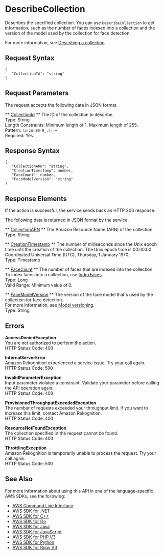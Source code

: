 # DescribeCollection<a name="API_DescribeCollection"></a>

Describes the specified collection\. You can use `DescribeCollection` to get information, such as the number of faces indexed into a collection and the version of the model used by the collection for face detection\.

For more information, see [Describing a collection](describe-collection-procedure.md)\.

## Request Syntax<a name="API_DescribeCollection_RequestSyntax"></a>

```
{
   "CollectionId": "string"
}
```

## Request Parameters<a name="API_DescribeCollection_RequestParameters"></a>

The request accepts the following data in JSON format\.

 ** [CollectionId](#API_DescribeCollection_RequestSyntax) **   <a name="rekognition-DescribeCollection-request-CollectionId"></a>
The ID of the collection to describe\.  
Type: String  
Length Constraints: Minimum length of 1\. Maximum length of 255\.  
Pattern: `[a-zA-Z0-9_.\-]+`   
Required: Yes

## Response Syntax<a name="API_DescribeCollection_ResponseSyntax"></a>

```
{
   "CollectionARN": "string",
   "CreationTimestamp": number,
   "FaceCount": number,
   "FaceModelVersion": "string"
}
```

## Response Elements<a name="API_DescribeCollection_ResponseElements"></a>

If the action is successful, the service sends back an HTTP 200 response\.

The following data is returned in JSON format by the service\.

 ** [CollectionARN](#API_DescribeCollection_ResponseSyntax) **   <a name="rekognition-DescribeCollection-response-CollectionARN"></a>
The Amazon Resource Name \(ARN\) of the collection\.  
Type: String

 ** [CreationTimestamp](#API_DescribeCollection_ResponseSyntax) **   <a name="rekognition-DescribeCollection-response-CreationTimestamp"></a>
The number of milliseconds since the Unix epoch time until the creation of the collection\. The Unix epoch time is 00:00:00 Coordinated Universal Time \(UTC\), Thursday, 1 January 1970\.  
Type: Timestamp

 ** [FaceCount](#API_DescribeCollection_ResponseSyntax) **   <a name="rekognition-DescribeCollection-response-FaceCount"></a>
The number of faces that are indexed into the collection\. To index faces into a collection, use [IndexFaces](API_IndexFaces.md)\.  
Type: Long  
Valid Range: Minimum value of 0\.

 ** [FaceModelVersion](#API_DescribeCollection_ResponseSyntax) **   <a name="rekognition-DescribeCollection-response-FaceModelVersion"></a>
The version of the face model that's used by the collection for face detection\.  
For more information, see [Model versioning](face-detection-model.md)\.  
Type: String

## Errors<a name="API_DescribeCollection_Errors"></a>

 **AccessDeniedException**   
You are not authorized to perform the action\.  
HTTP Status Code: 400

 **InternalServerError**   
Amazon Rekognition experienced a service issue\. Try your call again\.  
HTTP Status Code: 500

 **InvalidParameterException**   
Input parameter violated a constraint\. Validate your parameter before calling the API operation again\.  
HTTP Status Code: 400

 **ProvisionedThroughputExceededException**   
The number of requests exceeded your throughput limit\. If you want to increase this limit, contact Amazon Rekognition\.  
HTTP Status Code: 400

 **ResourceNotFoundException**   
The collection specified in the request cannot be found\.  
HTTP Status Code: 400

 **ThrottlingException**   
Amazon Rekognition is temporarily unable to process the request\. Try your call again\.  
HTTP Status Code: 500

## See Also<a name="API_DescribeCollection_SeeAlso"></a>

For more information about using this API in one of the language\-specific AWS SDKs, see the following:
+  [AWS Command Line Interface](https://docs.aws.amazon.com/goto/aws-cli/rekognition-2016-06-27/DescribeCollection) 
+  [AWS SDK for \.NET](https://docs.aws.amazon.com/goto/DotNetSDKV3/rekognition-2016-06-27/DescribeCollection) 
+  [AWS SDK for C\+\+](https://docs.aws.amazon.com/goto/SdkForCpp/rekognition-2016-06-27/DescribeCollection) 
+  [AWS SDK for Go](https://docs.aws.amazon.com/goto/SdkForGoV1/rekognition-2016-06-27/DescribeCollection) 
+  [AWS SDK for Java](https://docs.aws.amazon.com/goto/SdkForJava/rekognition-2016-06-27/DescribeCollection) 
+  [AWS SDK for JavaScript](https://docs.aws.amazon.com/goto/AWSJavaScriptSDK/rekognition-2016-06-27/DescribeCollection) 
+  [AWS SDK for PHP V3](https://docs.aws.amazon.com/goto/SdkForPHPV3/rekognition-2016-06-27/DescribeCollection) 
+  [AWS SDK for Python](https://docs.aws.amazon.com/goto/boto3/rekognition-2016-06-27/DescribeCollection) 
+  [AWS SDK for Ruby V3](https://docs.aws.amazon.com/goto/SdkForRubyV3/rekognition-2016-06-27/DescribeCollection) 